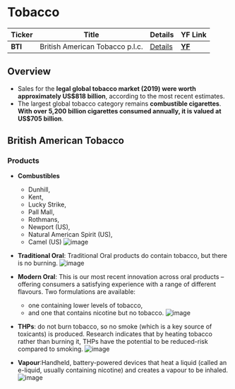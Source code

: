 # Tobacco

Ticker | Title | Details | YF Link
--- | --- | --- | ---
| **BTI** | British American Tobacco p.l.c. | [Details](#British-American-Tobacco) | **[YF](https://finance.yahoo.com/quote/BTI)** |

## Overview
- Sales for the **legal global tobacco market (2019) were worth approximately US$818 billion**, according to the most recent estimates.
- The largest global tobacco category remains **combustible cigarettes**. **With over 5,200 billion cigarettes consumed annually, it is valued at US$705 billion**.


## British American Tobacco

### Products
- **Combustibles**
  - Dunhill, 
  - Kent, 
  - Lucky Strike, 
  - Pall Mall, 
  - Rothmans, 
  - Newport (US), 
  - Natural American Spirit (US), 
  - Camel (US)
![image](https://user-images.githubusercontent.com/85560091/126886317-68e04478-457f-4680-8d2f-dc34fd7589f9.png)

- **Traditional Oral**: Traditional Oral products do contain tobacco, but there is no burning.
![image](https://user-images.githubusercontent.com/85560091/126886353-e7dceab4-ba29-4d42-84f0-12c80c2e5ec9.png)

- **Modern Oral**: This is our most recent innovation across oral products – offering consumers a satisfying experience with a range of different flavours. Two formulations are available: 
  - one containing lower levels of tobacco, 
  - and one that contains nicotine but no tobacco.
![image](https://user-images.githubusercontent.com/85560091/126886387-d78140ba-30a8-4a91-a031-2363874f7e41.png)
- **THPs**: do not burn tobacco, so no smoke (which is a key source of toxicants) is produced. Research indicates that by heating tobacco rather than burning it, THPs have the potential to be reduced-risk compared to smoking.
![image](https://user-images.githubusercontent.com/85560091/126886556-040f675c-cf52-4ca1-927e-c1588fa2ebea.png)
- **Vapour**:Handheld, battery-powered devices that heat a liquid (called an e-liquid, usually containing nicotine) and creates a vapour to be inhaled.
![image](https://user-images.githubusercontent.com/85560091/126886614-5ad24dc0-a069-4526-8ee9-7388bb8ddc94.png)

